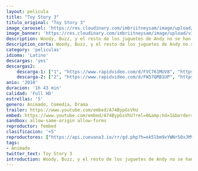 ```yaml
---
layout: pelicula
title: "Toy Story 3"
titulo_original: "Toy Story 3"
image_carousel: 'https://res.cloudinary.com/imbriitneysam/image/upload/v1558931294/toy3-poster-min.jpg'
image_banner: 'https://res.cloudinary.com/imbriitneysam/image/upload/v1558931294/toy3-poster-min.jpg'
description: Woody, Buzz, y el resto de los juguetes de Andy no se han jugado con en años. Con Andy a punto de ir a la universidad, la pandilla se encuentra accidentalmente abandonada en un centro de cuidado infantil infame. Los juguetes deben unirse para escapar y regresar a casa con Andy.
description_corta: Woody, Buzz, y el resto de los juguetes de Andy no se han jugado con en años. Con Andy a punto de ir a la universidad, la pandilla se encuentra accidentalmente abandonada en un centro de cuidado infantil infame. Los juguetes deben unirse para escapar y regresar a casa con Andy.
category: 'peliculas'
idioma: 'Latino'
descargas: 'yes'
descargas2:
    descarga-1: ["1", "https://www.rapidvideo.com/d/FVC761MUV8", "https://www.google.com/s2/favicons?domain=www.rapidvideo.com","RapidVideo","https://res.cloudinary.com/imbriitneysam/image/upload/v1541473684/mexico.png", "Latino", "Full HD"]
    descarga-2: ["2", "https://www.rapidvideo.com/d/FW57QRB1UP", "https://www.google.com/s2/favicons?domain=www.rapidvideo.com","RapidVideo","https://res.cloudinary.com/imbriitneysam/image/upload/v1541473684/mexico.png", "Latino", "Full HD"]
anio: '2010'
duracion: '1h 43 min'
calidad: 'Full HD'
estrellas: '5'
genero: Animado, Comedia, Drama
trailer: https://www.youtube.com/embed/A74BypGsVhU
embed: https://www.youtube.com/embed/A74BypGsVhU?rel=0&amp;hd=1&border=0&wmode=opaque&enablejsapi=1&modestbranding=1&controls=1&showinfo=1
sandbox: allow-same-origin allow-forms
reproductor: fembed
clasificacion: '+5'
reproductores: ["https://api.cuevana3.io/rr/gd.php?h=ek5lbm9xYWNrS0xJMVp5b21KREk0dFBLbjVkaHhkRGdrOG1jbnBpUnhhS1Z0SGVYaEtuWTNwVzNsbVNweXBQWTJ0aUtmNk8weGRMSnEzZVVsTEhQNWNhU3FadVkyUT09"]
tags:
- Animado
twitter_text: Toy Story 3
introduction: Woody, Buzz, y el resto de los juguetes de Andy no se han jugado con en años. Con Andy a punto de ir a la universidad, la pandilla se encuentra accidentalmente abandonada en un centro de cuidado infantil infame. Los juguetes deben unirse para escapar y regresar a casa con Andy.
---
```












